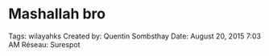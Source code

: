 # Mashallah bro

Tags: wilayahks
Created by: Quentin Sombsthay
Date: August 20, 2015 7:03 AM
Réseau: Surespot